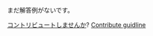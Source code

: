
まだ解答例がないです。

[コントリビュートしませんか](https://github.com/BFEdev/BFE.dev-solutions/blob/main/question/How-does-HMR-Hot-Module-Replacement-work-in-Webpack_ja.md)?  [Contribute guidline](https://github.com/BFEdev/BFE.dev-solutions#how-to-contribute)
